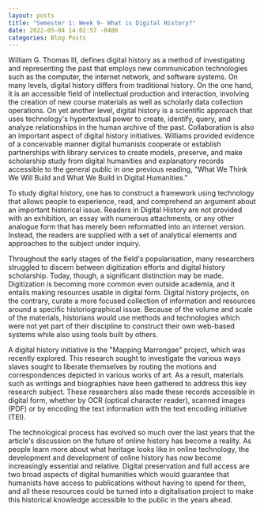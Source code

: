 ```yaml
---
layout: posts
title: "Semester 1: Week 9- What is Digital History?"
date: 2022-05-04 14:02:57 -0400
categories: Blog Posts
---
```


William G. Thomas III, defines digital history as a method of investigating and representing the past that employs new communication technologies such as the computer, the internet network, and software systems. On many levels, digital history differs from traditional history. On the one hand, it is an accessible field of intellectual production and interaction, involving the creation of new course materials as well as scholarly data collection operations. On yet another level, digital history is a scientific approach that uses technology's hypertextual power to create, identify, query, and analyze relationships in the human archive of the past. Collaboration is also an important aspect of digital history initiatives. Williams provided evidence of a conceivable manner digital humanists cooperate or establish partnerships with library services to create models, preserve, and make scholarship study from digital humanities and explanatory records accessible to the general public in one previous reading, "What We Think We Will Build and What We Build in Digital Humanities."

To study digital history, one has to construct a framework using technology that allows people to experience, read, and comprehend an argument about an important historical issue. Readers in Digital History are not provided with an exhibition, an essay with numerous attachments, or any other analogue form that has merely been reformatted into an internet version. Instead, the readers are supplied with a set of analytical elements and approaches to the subject under inquiry.

Throughout the early stages of the field's popularisation, many researchers struggled to discern between digitization efforts and digital history scholarship. Today, though, a significant distinction may be made. Digitization is becoming more common even outside academia, and it entails making resources usable in digital form. Digital history projects, on the contrary, curate a more focused collection of information and resources around a specific historiographical issue. Because of the volume and scale of the materials, historians would use methods and technologies which were not yet part of their discipline to construct their own web-based systems while also using tools built by others.

A digital history initiative is the "Mapping Marrongae" project, which was recently explored. This research sought to investigate the various ways slaves sought to liberate themselves by routing the motions and correspondences depicted in various works of art. As a result, materials such as writings and biographies have been gathered to address this key research subject. These researchers also made these records accessible in digital form, whether by OCR (optical character reader), scanned images (PDF) or by encoding the text information with the text encoding initiative (TEI).

The technological process has evolved so much over the last years that the article's discussion on the future of online history has become a reality. As people learn more about what heritage looks like in online technology, the development and development of online history has now become increasingly essential and relative. Digital preservation and full access are two broad aspects of digital humanities which would guarantee that humanists have access to publications without having to spend for them, and all these resources could be turned into a digitalisation project to make this historical knowledge accessible to the public in the years ahead.
